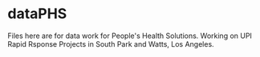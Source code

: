 # dataPHS

Files here are for data work for People's Health Solutions. Working on UPI Rapid Rsponse Projects in South Park and Watts, Los Angeles. 
